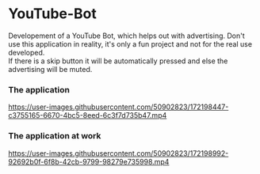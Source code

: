 # YouTube-Bot
Developement of a YouTube Bot, which helps out with advertising. Don't use this application in reality, it's only a fun project and not for the real use developed.
<br>
If there is a skip button it will be automatically pressed and else the advertising will be muted.

### The application

https://user-images.githubusercontent.com/50902823/172198447-c3755165-6670-4bc5-8eed-6c3f7d735b47.mp4


### The application at work

https://user-images.githubusercontent.com/50902823/172198992-92692b0f-6f8b-42cb-9799-98279e735998.mp4

